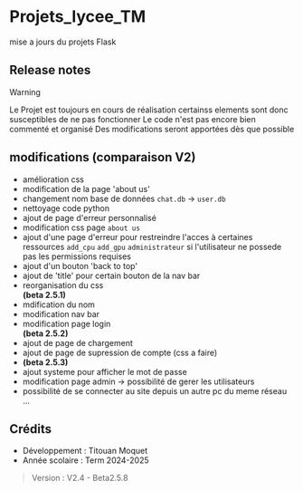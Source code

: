 # Projets_lycee_TM

mise a jours du projets Flask

## Release notes

> [!WARNING]
> Le Projet est toujours en cours de réalisation certainss elements sont donc susceptibles de ne pas fonctionner
> Le code n'est pas encore bien commenté et organisé
> Des modifications seront apportées dès que possible 

## modifications (comparaison V2) 
- amélioration css 
- modification de la page 'about us'
- changement nom base de données `chat.db` -> `user.db`
- nettoyage code python
- ajout de page d'erreur personnalisé 
- modification css page `about us`
- ajout d'une page d'erreur pour restreindre l'acces à certaines ressources `add_cpu` `add_gpu` `administrateur` si l'utilisateur ne possede pas les permissions requises 
- ajout d'un bouton 'back to top'
- ajout de 'title' pour certain bouton de la nav bar
- reorganisation du css  
  **(beta 2.5.1)**
- mdification du nom
- modification nav bar 
- modification page login  
  **(beta 2.5.2)**  
- ajout de page de chargement
- ajout de page de supression de compte (css a faire)
- **(beta 2.5.3)**  
- ajout systeme pour afficher le mot de passe
- modification page admin -> possibilité de gerer les utilisateurs
- possibilité de se connecter au site depuis un autre pc du meme réseau
...

## Crédits
- Développement : Titouan Moquet 
- Année scolaire : Term 2024-2025

> Version : V2.4 - Beta2.5.8

